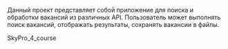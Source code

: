 Данный проект представляет собой приложение для поиска и обработки вакансий из различных API. Пользователь может выполнять поиск вакансий, отображать результаты, сохранять вакансии в файлы.

SkyPro_4_course
